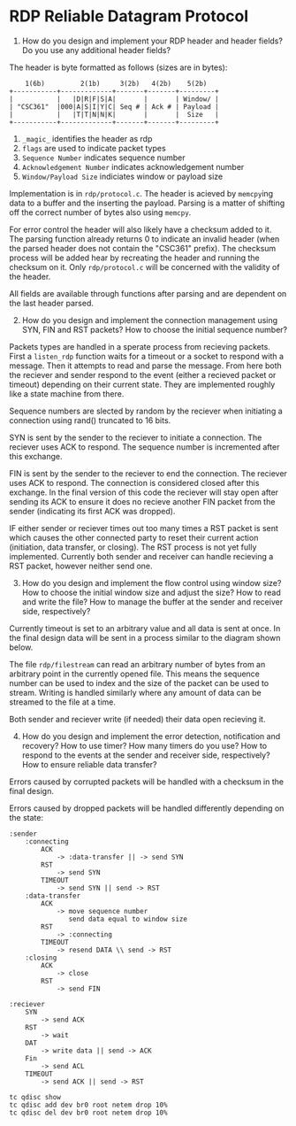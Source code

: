 # RDP Reliable Datagram Protocol

1. How do you design and implement your RDP header and header fields?
Do you use any additional header fields?

The header is byte formatted as follows (sizes are in bytes):

```
    1(6b)         2(1b)     3(2b)   4(2b)    5(2b)
+-----------+-------------+-------+-------+---------+
|           |   |D|R|F|S|A|       |       | Window/ |
| "CSC361"  |000|A|S|I|Y|C| Seq # | Ack # | Payload |
|           |   |T|T|N|N|K|       |       |  Size   |
+-----------+-------------+-------+-------+---------+
```
1. `_magic_` identifies the header as rdp
2. `flags` are used to indicate packet types
3. `Sequence Number` indicates sequence number
4. `Acknowledgement Number` indicates acknowledgement number
5. `Window/Payload Size` indiciates window or payload size

Implementation is in `rdp/protocol.c`. The header is
acieved by `memcpy`ing data to a buffer and the inserting
the payload. Parsing is a matter of shifting off the
correct number of bytes also using `memcpy`.

For error control the header will also likely have a checksum added
to it. The parsing function already returns 0 to indicate an invalid header
(when the parsed header does not contain the "CSC361" prefix). The checksum
process will be added hear by recreating the header and running the checksum
on it. Only `rdp/protocol.c` will be concerned with the validity of the
header.

All fields are available through functions after parsing and are dependent
on the last header parsed.

2. How do you design and implement the connection management using SYN,
FIN and RST packets? How to choose the initial sequence number?

Packets types are handled in a sperate process from recieving packets. First
a `listen_rdp` function waits for a timeout or a socket to respond with a
message. Then it attempts to read and parse the message. From here both
the reciever and sender respond to the event (either a recieved packet or timeout)
depending on their current state. They are implemented roughly like a state
machine from there.

Sequence numbers are slected by random by the reciever when initiating a
connection using rand() truncated to 16 bits.

SYN is sent by the sender to the reciever to initiate a
connection. The reciever uses ACK to respond. The sequence number is incremented
after this exchange.

FIN is sent by the sender to the reciever to end the
connection. The reciever uses ACK to respond. The connection is considered
closed after this exchange. In the final version of this code the reciever
will stay open after sending its ACK to ensure it does no recieve another FIN
packet from the sender (indicating its first ACK was dropped).

IF either sender or reciever times out too many times
a RST packet is sent which causes the other connected
party to reset their current action (initiation, data
transfer, or closing). The RST process is not yet fully implemented. Currently
both sender and receiver can handle recieving a RST packet, however neither
send one.

3. How do you design and implement the flow control using window size?
How to choose the initial window size and adjust the size?
How to read and write the file?
How to manage the buffer at the sender and receiver side, respectively?

Currently timeout is set to an arbitrary value and all data is sent at once. In
the final design data will be sent in a process similar to the diagram shown
below.

The file `rdp/filestream` can read an arbitrary number of bytes from an arbitrary
point in the currently opened file. This means the sequence number can be used
to index and the size of the packet can be used to stream. Writing is handled
similarly where any amount of data can be streamed to the file at a time.

Both sender and reciever write (if needed) their data open recieving it.

4. How do you design and implement the error detection, notification and
recovery? How to use timer? How many timers do you use? How to respond to
the events at the sender and receiver side, respectively? How to ensure
reliable data transfer?

Errors caused by corrupted packets will be handled with a checksum in
the final design.

Errors caused by dropped packets will be handled differently depending on the
state:
```
:sender
    :connecting
        ACK
            -> :data-transfer || -> send SYN
        RST
            -> send SYN
        TIMEOUT
            -> send SYN || send -> RST
    :data-transfer
        ACK
            -> move sequence number
               send data equal to window size
        RST
            -> :connecting
        TIMEOUT
            -> resend DATA \\ send -> RST
    :closing
        ACK
            -> close
        RST
            -> send FIN

:reciever
    SYN
        -> send ACK
    RST
        -> wait
    DAT
        -> write data || send -> ACK
    Fin
        -> send ACL
    TIMEOUT
        -> send ACK || send -> RST
```

```
tc qdisc show
tc qdisc add dev br0 root netem drop 10%
tc qdisc del dev br0 root netem drop 10%
```